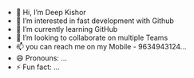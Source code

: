 - 👋 Hi, I’m Deep Kishor
- 👀 I’m interested in fast development with Github
- 🌱 I’m currently learning GitHub
- 💞️ I’m looking to collaborate on multiple Teams
- 📫 you can reach me on my Mobile - 9634943124...
- 😄 Pronouns: ...
- ⚡ Fun fact: ...

<!---
deep261126/deep261126 is a ✨ special ✨ repository because its `README.md` (this file) appears on your GitHub profile.
You can click the Preview link to take a look at your changes.
--->
